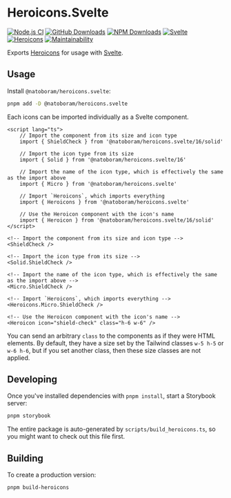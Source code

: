 # Heroicons.Svelte

[![Node.js CI](https://github.com/NatoBoram/heroicons.svelte/actions/workflows/node.js.yaml/badge.svg)](https://github.com/NatoBoram/heroicons.svelte/actions/workflows/node.js.yaml) [![GitHub Downloads](https://img.shields.io/github/downloads/NatoBoram/heroicons.svelte/total?logo=github&color=0969da)](https://github.com/NatoBoram/heroicons.svelte/releases) [![NPM Downloads](https://img.shields.io/npm/dt/%40natoboram/heroicons.svelte?logo=npm&color=CB3837)](https://www.npmjs.com/package/@natoboram/heroicons.svelte) [![Svelte](https://img.shields.io/npm/dependency-version/@natoboram/heroicons.svelte/dev/svelte?color=FF3E00&logo=svelte)](https://github.com/sveltejs/svelte) [![Heroicons](https://img.shields.io/npm/dependency-version/@natoboram/heroicons.svelte/dev/heroicons?color=8B5CF6)](https://github.com/tailwindlabs/heroicons) [![Maintainability](https://api.codeclimate.com/v1/badges/bf55494aef500e1de365/maintainability)](https://codeclimate.com/github/NatoBoram/heroicons.svelte/maintainability)

Exports [Heroicons](https://github.com/tailwindlabs/heroicons) for usage with [Svelte](https://github.com/sveltejs/svelte).

## Usage

Install `@natoboram/heroicons.svelte`:

```bash
pnpm add -D @natoboram/heroicons.svelte
```

Each icons can be imported individually as a Svelte component.

```svelte
<script lang="ts">
	// Import the component from its size and icon type
	import { ShieldCheck } from '@natoboram/heroicons.svelte/16/solid'

	// Import the icon type from its size
	import { Solid } from '@natoboram/heroicons.svelte/16'

	// Import the name of the icon type, which is effectively the same as the import above
	import { Micro } from '@natoboram/heroicons.svelte'

	// Import `Heroicons`, which imports everything
	import { Heroicons } from '@natoboram/heroicons.svelte'

	// Use the Heroicon component with the icon's name
	import { Heroicon } from '@natoboram/heroicons.svelte/16/solid'
</script>

<!-- Import the component from its size and icon type -->
<ShieldCheck />

<!-- Import the icon type from its size -->
<Solid.ShieldCheck />

<!-- Import the name of the icon type, which is effectively the same as the import above -->
<Micro.ShieldCheck />

<!-- Import `Heroicons`, which imports everything -->
<Heroicons.Micro.ShieldCheck />

<!-- Use the Heroicon component with the icon's name -->
<Heroicon icon="shield-check" class="h-6 w-6" />
```

You can send an arbitrary `class` to the components as if they were HTML elements. By default, they have a size set by the Tailwind classes `w-5 h-5` or `w-6 h-6`, but if you set another class, then these size classes are not applied.

## Developing

Once you've installed dependencies with `pnpm install`, start a Storybook server:

```bash
pnpm storybook
```

The entire package is auto-generated by `scripts/build_heroicons.ts`, so you might want to check out this file first.

## Building

To create a production version:

```bash
pnpm build-heroicons
```
